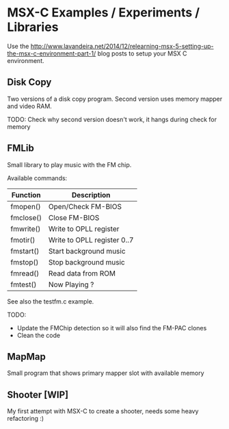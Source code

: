 # MSX-C Examples / Experiments / Libraries

Use the http://www.lavandeira.net/2014/12/relearning-msx-5-setting-up-the-msx-c-environment-part-1/ blog posts to setup your MSX C environment.

## Disk Copy
Two versions of a disk copy program. Second version uses memory mapper and video RAM.

TODO: Check why second version doesn't work, it hangs during check for memory

## FMLib
Small library to play music with the FM chip.

Available commands:

| Function | Description |
| ------------ | ------------ |
| fmopen() | Open/Check FM-BIOS |
| fmclose() | Close FM-BIOS |
| fmwrite() | Write to OPLL register |
| fmotir() | Write to OPLL register 0..7 |
| fmstart() | Start background music |
| fmstop() | Stop background music |
| fmread() | Read data from ROM |
| fmtest() | Now Playing ? |

See also the testfm.c example.

TODO:
- Update the FMChip detection so it will also find the FM-PAC clones
- Clean the code

## MapMap
Small program that shows primary mapper slot with available memory

## Shooter [WIP]
My first attempt with MSX-C to create a shooter, needs some heavy refactoring :)
